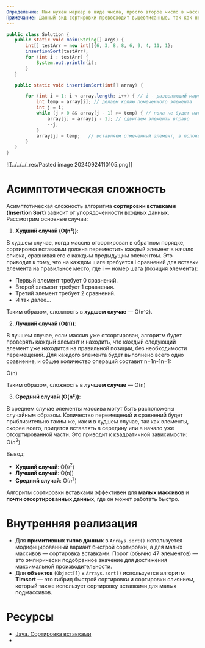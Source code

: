 ```yaml
---
Определение: Нам нужен маркер в виде числа, просто второе число в массиве для начала.  Затем сравниваем его с левым числом. Если меньше, сдвигаем левое число в правую сторону, ставим за место него маркерное. Затем берем новый маркер - уже третье число ряда (просто следующее не использованное). Сравниваем его с левой стороной, постепенно перемещая его, перенося элементы в право (если маркер меньше). Ставим его на положенное место, затем снова берем новый маркер и так далее.
Примечание: Данный вид сортировки превосходит вышеописанные, так как несмотря на то, что время работы такое же — O(N²), этот алгоритм работает вдвое быстрее пузырьковой сортировки и немного быстрее сортировки выбором.
---
```

```java
public class Solution {
   public static void main(String[] args) {
       int[] testArr = new int[]{6, 3, 8, 8, 6, 9, 4, 11, 1};
       insertionSort(testArr);
       for (int i : testArr) {
           System.out.println(i);
       }
   }

   public static void insertionSort(int[] array) {

       for (int i = 1; i < array.length; i++) { // i - разделяющий маркер
           int temp = array[i]; // делаем копию помеченного элемента
           int j = i;
           while (j > 0 && array[j - 1] >= temp) { // пока не будет найден меньший элемент
               array[j] = array[j - 1]; // сдвигаем элементы вправо
               --j;
           }
           array[j] = temp;   // вставляем отмеченный элемент, в положеное ему место
       }
   }
}
```


![[../../../_res/Pasted image 20240924110105.png]]

# Асимптотическая сложность

Асимптотическая сложность алгоритма **сортировки вставками (Insertion Sort)** зависит от упорядоченности входных данных. Рассмотрим основные случаи:

1. **Худший случай (O(n²))**:

В худшем случае, когда массив отсортирован в обратном порядке, сортировка вставками должна переместить каждый элемент в начало списка, сравнивая его с каждым предыдущим элементом. Это приводит к тому, что на каждом шаге требуется i сравнений для вставки элемента на правильное место, где i — номер шага (позиция элемента):

- Первый элемент требует 0 сравнений.
- Второй элемент требует 1 сравнения.
- Третий элемент требует 2 сравнений.
- И так далее...

Таким образом, сложность в **худшем случае** — O(`n^2`).

2. **Лучший случай (O(n))**:

В лучшем случае, если массив уже отсортирован, алгоритм будет проверять каждый элемент и находить, что каждый следующий элемент уже находится на правильной позиции, без необходимости перемещений. Для каждого элемента будет выполнено всего одно сравнение, и общее количество операций составит n−1n-1n−1:

O(n)

Таким образом, сложность в **лучшем случае** — O(n)

3. **Средний случай (O(n²))**:

В среднем случае элементы массива могут быть расположены случайным образом. Количество перемещений и сравнений будет приблизительно таким же, как и в худшем случае, так как элементы, скорее всего, придется вставлять в середину или в начало уже отсортированной части. Это приводит к квадратичной зависимости: O($n^2$)

Вывод:

- **Худший случай**: O($n^2$)
- **Лучший случай**: O(n))
- **Средний случай**: O($n^2$)

Алгоритм сортировки вставками эффективен для **малых массивов** и **почти отсортированных данных**, где он может работать быстро.

# Внутренняя реализация

- Для **примитивных типов данных** в `Arrays.sort()` используется модифицированный вариант быстрой сортировки, а для малых массивов — сортировка вставками. Порог (обычно 47 элементов) — это эмпирически подобранное значение для достижения максимальной производительности.
- Для **объектов** (`Object[]`) в `Arrays.sort()` используется алгоритм **Timsort** — это гибрид быстрой сортировки и сортировки слиянием, который также использует сортировку вставками для малых подмассивов.
# Ресурсы

- [Java. Сортировка вставками](https://www.youtube.com/watch?v=jywoZ2XaQoM&list=PL5BhKu-LkR_0mDGftRWeaakqGuYE1ToGG&index=20)
- 
